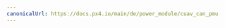 ```yaml
---
canonicalUrl: https://docs.px4.io/main/de/power_module/cuav_can_pmu
---
```


<Redirect to="../uavcan/cuav_can_pmu" />
